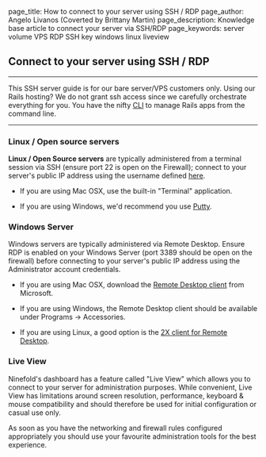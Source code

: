 page_title:       How to connect to your server using SSH / RDP
page_author:      Angelo Livanos (Coverted by Brittany Martin)
page_description: Knowledge base article to connect your server via SSH/RDP
page_keywords:    server volume VPS RDP SSH key windows linux liveview

## Connect to your server using SSH / RDP

***
This SSH server guide is for our bare server/VPS customers only. Using our Rails hosting? We do not grant ssh access since we carefully orchestrate everything for you. You have the nifty [CLI](http://help.ninefold.com/getstarted/how_to_install_and_utilize_the_cli/) to manage Rails apps from the command line.
***

### Linux / Open source servers

__Linux / Open Source servers__ are typically administered from a terminal session via SSH (ensure port 22 is open on the Firewall); connect to your server's public IP address using the username defined [here](new_server_username_and_password.md).

* If you are using Mac OSX, use the built-in "Terminal" application.

* If you are using Windows, we'd recommend you use [Putty](http://www.chiark.greenend.org.uk/~sgtatham/putty/).

### Windows Server

Windows servers are typically administered via Remote Desktop. Ensure RDP is enabled on your Windows Server (port 3389 should be open on the firewall) before connecting to your server's public IP address using the Administrator account credentials.

* If you are using Mac OSX, download the [Remote Desktop client](http://www.microsoft.com/mac/remote-desktop-client) from Microsoft.

* If you are using Windows, the Remote Desktop client should be available under  Programs -> Accessories.

* If you are using Linux, a good option is the [2X client for Remote Desktop](http://www.2x.com/rdp-client/).

### Live View

Ninefold's dashboard has a feature called "Live View" which allows you to connect to your server for administration purposes. While convenient, Live View has limitations around screen resolution, performance, keyboard & mouse compatibility and should therefore be used for initial configuration or casual use only.

As soon as you have the networking and firewall rules configured appropriately you should use your favourite administration tools for the best experience.

